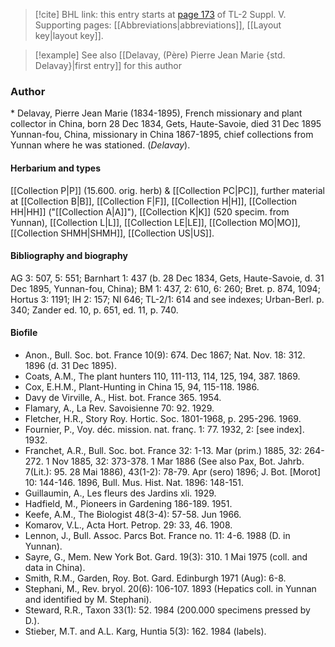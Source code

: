 > [!cite] BHL link: this entry starts at [page 173](https://www.biodiversitylibrary.org/item/103833#page/185/mode/1up) of TL-2 Suppl. V.
> Supporting pages: [[Abbreviations|abbreviations]], [[Layout key|layout key]].

> [!example] See also [[Delavay, (Père) Pierre Jean Marie {std. Delavay}|first entry]] for this author

### Author

\* Delavay, Pierre Jean Marie (1834-1895), French missionary and plant collector in China, born 28 Dec 1834, Gets, Haute-Savoie, died 31 Dec 1895 Yunnan-fou, China, missionary in China 1867-1895, chief collections from Yunnan where he was stationed. (*Delavay*).

#### Herbarium and types

[[Collection P|P]] (15.600. orig. herb) & [[Collection PC|PC]], further material at [[Collection B|B]], [[Collection F|F]], [[Collection H|H]], [[Collection HH|HH]] ("[[Collection A|A]]"), [[Collection K|K]] (520 specim. from Yunnan), [[Collection L|L]], [[Collection LE|LE]], [[Collection MO|MO]], [[Collection SHMH|SHMH]], [[Collection US|US]].

#### Bibliography and biography

AG 3: 507, 5: 551; Barnhart 1: 437 (b. 28 Dec 1834, Gets, Haute-Savoie, d. 31 Dec 1895, Yunnan-fou, China); BM 1: 437, 2: 610, 6: 260; Bret. p. 874, 1094; Hortus 3: 1191; IH 2: 157; NI 646; TL-2/1: 614 and see indexes; Urban-Berl. p. 340; Zander ed. 10, p. 651, ed. 11, p. 740.

#### Biofile

- Anon., Bull. Soc. bot. France 10(9): 674. Dec 1867; Nat. Nov. 18: 312. 1896 (d. 31 Dec 1895).
- Coats, A.M., The plant hunters 110, 111-113, 114, 125, 194, 387. 1869.
- Cox, E.H.M., Plant-Hunting in China 15, 94, 115-118. 1986.
- Davy de Virville, A., Hist. bot. France 365. 1954.
- Flamary, A., La Rev. Savoisienne 70: 92. 1929.
- Fletcher, H.R., Story Roy. Hortic. Soc. 1801-1968, p. 295-296. 1969.
- Fournier, P., Voy. déc. mission. nat. franç. 1: 77. 1932, 2: \[see index\]. 1932.
- Franchet, A.R., Bull. Soc. bot. France 32: 1-13. Mar (prim.) 1885, 32: 264-272. 1 Nov 1885, 32: 373-378. 1 Mar 1886 (See also Pax, Bot. Jahrb. 7(Lit.): 95. 28 Mai 1886), 43(1-2): 78-79. Apr (sero) 1896; J. Bot. \[Morot\] 10: 144-146. 1896, Bull. Mus. Hist. Nat. 1896: 148-151.
- Guillaumin, A., Les fleurs des Jardins xli. 1929.
- Hadfield, M., Pioneers in Gardening 186-189. 1951.
- Keefe, A.M., The Biologist 48(3-4): 57-58. Jun 1966.
- Komarov, V.L., Acta Hort. Petrop. 29: 33, 46. 1908.
- Lennon, J., Bull. Assoc. Parcs Bot. France no. 11: 4-6. 1988 (D. in Yunnan).
- Sayre, G., Mem. New York Bot. Gard. 19(3): 310. 1 Mai 1975 (coll. and data in China).
- Smith, R.M., Garden, Roy. Bot. Gard. Edinburgh 1971 (Aug): 6-8.
- Stephani, M., Rev. bryol. 20(6): 106-107. 1893 (Hepatics coll. in Yunnan and identified by M. Stephani).
- Steward, R.R., Taxon 33(1): 52. 1984 (200.000 specimens pressed by D.).
- Stieber, M.T. and A.L. Karg, Huntia 5(3): 162. 1984 (labels).


